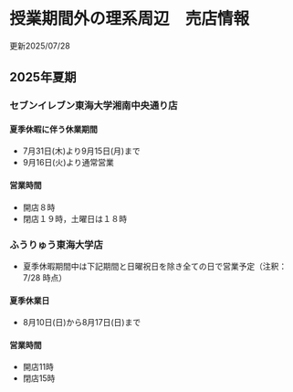 # 授業期間外の理系周辺　売店情報
更新2025/07/28

## 2025年夏期

### セブンイレブン東海大学湘南中央通り店

#### 夏季休暇に伴う休業期間
- 7月31日(木)より9月15日(月)まで
- 9月16日(火)より通常営業

#### 営業時間
- 開店８時
- 閉店１９時，土曜日は１８時

### ふうりゅう東海大学店

- 夏季休暇期間中は下記期間と日曜祝日を除き全ての日で営業予定（注釈：7/28 時点）
#### 夏季休業日
- 8月10日(日)から8月17日(日)まで

#### 営業時間
- 開店11時
- 閉店15時
